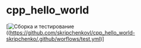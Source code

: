 # cpp_hello_world
[![Сборка и тестирование](https://github.com/skripchenkovl/cpp_hello_world-skripchenko/.github/worflows/test.yml/badge.svg)((https://github.com/skripchenkovl/cpp_hello_world-skripchenko/.github/worflows/test.yml)]
